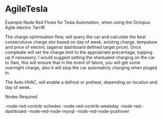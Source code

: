 # AgileTesla
Example Node Red Flows for Tesla Automation, when using the Octopus Agile electric Tarriff.

The charge optimisation flow, will query the car and calculate the best consecutuive charge slot based on day of week, existing charge, tempature and price of electric (against dashboard defined target price). 
Once compleate will set the charge limit to the appropriate precentage, topping up if nessasery.
I would suggest setting the shedualed charging on the car to 3am, this will ensure that in the event of falure, you will get some overnight charge, also it will stop the car automaticly charging when pluged in.

The Auto HVAC, will enable a defrost or preheat, depending on location and day of week.

Nodes Required

-node-red-contrib-schedex
-node-red-contrib-weekday
-node-red-dashboard
-node-red-node-mysql
-node-red-node-pushover


